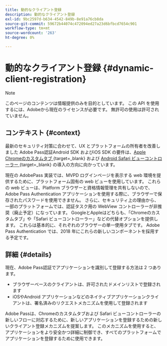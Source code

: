 ```yaml
---
title: 動的なクライアント登録
description: 動的なクライアント登録
exl-id: 9bc2597d-b634-4542-849b-8e91a76cb8da
source-git-commit: 59672b44074c472094ed27a23d6bfbcd7654c901
workflow-type: tm+mt
source-wordcount: '263'
ht-degree: 0%

---
```


# 動的なクライアント登録 {#dynamic-client-registration}

>[!NOTE]
>
>このページのコンテンツは情報提供のみを目的としています。 この API を使用するには、Adobeから現在のライセンスが必要です。 無許可の使用は許可されていません。

## コンテキスト {#context}

最新のセキュリティ対策に合わせて、UX とプラットフォームの所有者を改善しました
Adobe Pass認証Android SDK およびiOS SDK の要件は、[Apple Chromeのカスタムタブ ](https://developer.chrome.com/multidevice/android/customtabs){target=_blank} および [Android Safari ビューコントローラー ](https://developer.apple.com/documentation/safariservices/sfsafariviewcontroller){target=_blank} の導入の方向に向かっています。

現在の AdobePass 実装では、MVPD ログインページを表示する web 環境を提供するために、プラットフォーム固有の web ビューを使用しています。 これらの web ビューは、Platform ブラウザーと資格情報管理を共有しないので、Adobe Pass Authentication アプリケーションを使用する際に、ブラウザーで保存されたパスワードを使用できません。 さらに、セキュリティ上の理由から、一部のプラットフォームでは、認証タスク用の WebView コントローラーが非推奨（廃止予定）になっています。 GoogleとAppleはどちらも、「Chromeのカスタムタブ」や「Safari ビューコントローラー」などの代替オプションを提供します。 これらは基本的に、それぞれのブラウザーの単一使用タブです。 Adobe Pass Authentication では、2018 年にこれらの新しいコンポーネントを採用する予定です。

## 詳細 {#details}

現在、Adobe Pass認証でアプリケーションを識別して登録する方法は 2 つあります。

* ブラウザーベースのクライアントは、許可されたドメインリストで登録されます
* iOSやAndroid アプリケーションなどのネイティブアプリケーションクライアントは、署名済みのリクエストメカニズムを使用して登録されます

Adobe Passは、Chromeのカスタムタブおよび Safari ビューコントローラーの新しいフローに対応するために、新しいアプリケーションを登録するための新しいクライアント登録メカニズムを提案します。 このメカニズムを使用すると、アプリケーションをより安全かつ詳細に制御でき、すべてのプラットフォームでアプリケーションを登録するために使用できます。

<!--
## Related Information

- [Dynamic Client Registration API](/help/authentication/dynamic-client-registration-api.md)
- [Dynamic Client Registration Management](/help/authentication/dynamic-client-registration-management.md)
-->
